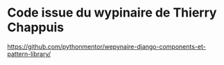 # Code issue du wypinaire de Thierry Chappuis
https://github.com/pythonmentor/wepynaire-django-components-et-pattern-library/